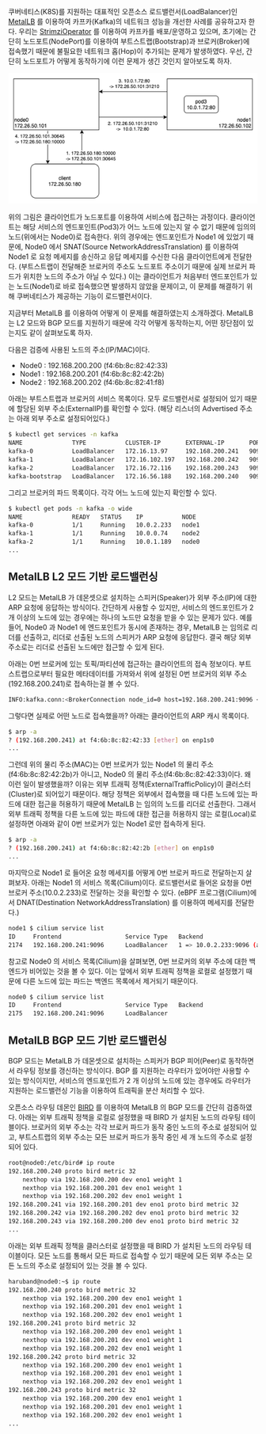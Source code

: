 쿠버네티스(K8S)를 지원하는 대표적인 오픈소스 로드밸런서(LoadBalancer)인 [MetalLB](https://metallb.universe.tf/) 를 이용하여 카프카(Kafka)의 네트워크 성능을 개선한 사례를 공유하고자 한다. 우리는 [StrimziOperator](https://strimzi.io/) 를 이용하여 카프카를 배포/운영하고 있으며, 초기에는 간단히 노드포트(NodePort)를 이용하여 부트스트랩(Bootstrap)과 브로커(Broker)에 접속했기 때문에 불필요한 네트워크 홉(Hop)이 추가되는 문제가 발생하였다. 우선, 간단히 노드포트가 어떻게 동작하기에 이런 문제가 생긴 것인지 알아보도록 하자.

![cilium.nodeport](./cilium-nodeport.png)

위의 그림은 클라이언트가 노드포트를 이용하여 서비스에 접근하는 과정이다. 클라이언트는 해당 서비스의 엔드포인트(Pod3)가 어느 노드에 있는지 알 수 없기 때문에 임의의 노드(위에서는 Node0)로 접속한다. 위의 경우에는 엔드포인트가 Node1 에 있었기 때문에, Node0 에서 SNAT(Source NetworkAddressTranslation) 를 이용하여 Node1 로 요청 메세지를 송신하고 응답 메세지를 수신한 다음 클라이언트에게 전달한다. (부트스트랩이 전달해준 브로커의 주소도 노드포트 주소이기 때문에 실제 브로커 파드가 위치한 노드의 주소가 아닐 수 있다.) 이는 클라이언트가 처음부터 엔드포인트가 있는 노드(Node1)로 바로 접속했으면 발생하지 않았을 문제이고, 이 문제를 해결하기 위해 쿠버네티스가 제공하는 기능이 로드밸런서이다.

지금부터 MetalLB 를 이용하여 어떻게 이 문제를 해결하였는지 소개하겠다. MetalLB 는 L2 모드와 BGP 모드를 지원하기 때문에 각각 어떻게 동작하는지, 어떤 장단점이 있는지도 같이 살펴보도록 하자.

다음은 검증에 사용된 노드의 주소(IP/MAC)이다.

- Node0 : 192.168.200.200 (f4:6b:8c:82:42:33)
- Node1 : 192.168.200.201 (f4:6b:8c:82:42:2b)
- Node2 : 192.168.200.202 (f4:6b:8c:82:41:f8)

아래는 부트스트랩과 브로커의 서비스 목록이다. 모두 로드밸런서로 설정되어 있기 때문에 할당된 외부 주소(ExternalIP)를 확인할 수 있다. (해당 리스너의 Advertised 주소는 아래 외부 주소로 설정되어있다.)

```bash
$ kubectl get services -n kafka
NAME              TYPE           CLUSTER-IP       EXTERNAL-IP       PORT(S)
kafka-0           LoadBalancer   172.16.13.97     192.168.200.241   9096:30793/TCP
kafka-1           LoadBalancer   172.16.102.197   192.168.200.242   9096:30956/TCP
kafka-2           LoadBalancer   172.16.72.116    192.168.200.243   9096:30991/TCP
kafka-bootstrap   LoadBalancer   172.16.56.188    192.168.200.240   9096:31023/TCP
```

그리고 브로커의 파드 목록이다. 각각 어느 노드에 있는지 확인할 수 있다.

```bash
$ kubectl get pods -n kafka -o wide
NAME              READY   STATUS    IP           NODE
kafka-0           1/1     Running   10.0.2.233   node1
kafka-1           1/1     Running   10.0.0.74    node2
kafka-2           1/1     Running   10.0.1.189   node0
...
```

## MetalLB L2 모드 기반 로드밸런싱

L2 모드는 MetalLB 가 데몬셋으로 설치하는 스피커(Speaker)가 외부 주소(IP)에 대한 ARP 요청에 응답하는 방식이다. 간단하게 사용할 수 있지만, 서비스의 엔드포인트가 2 개 이상의 노드에 있는 경우에는 하나의 노드만 요청을 받을 수 있는 문제가 있다. 예를 들어, Node0 과 Node1 에 엔드포인트가 동시에 존재하는 경우, MetalLB 는 임의로 리더를 선출하고, 리더로 선출된 노드의 스피커가 ARP 요청에 응답한다. 결국 해당 외부 주소로는 리더로 선출된 노드에만 접근할 수 있게 된다.

아래는 0번 브로커에 있는 토픽/파티션에 접근하는 클라이언트의 접속 정보이다. 부트스트랩으로부터 필요한 메타데이터를 가져와서 위에 설정된 0번 브로커의 외부 주소(192.168.200.241)로 접속하는걸 볼 수 있다.

```bash
INFO:kafka.conn:<BrokerConnection node_id=0 host=192.168.200.241:9096 <connecting> [IPv4 ('192.168.200.241', 9096)]>: connecting to 192.168.200.241:9096 [('192.168.200.241', 9096) IPv4]
```

그렇다면 실제로 어떤 노드로 접속했을까? 아래는 클라이언트의 ARP 캐시 목록이다.

```bash
$ arp -a
? (192.168.200.241) at f4:6b:8c:82:42:33 [ether] on enp1s0
...
```

그런데 위의 물리 주소(MAC)는 0번 브로커가 있는 Node1 의 물리 주소(f4:6b:8c:82:42:2b)가 아니고, Node0 의 물리 주소(f4:6b:8c:82:42:33)이다. 왜 이런 일이 발생했을까? 이유는 외부 트래픽 정책(ExternalTrafficPolicy)이 클러스터(Cluster)로 되어있기 때문이다. 해당 정책은 외부에서 접속했을 때 다른 노드에 있는 파드에 대한 접근을 허용하기 때문에 MetalLB 는 임의의 노드를 리더로 선출한다. 그래서 외부 트래픽 정책을 다른 노드에 있는 파드에 대한 접근을 허용하지 않는 로컬(Local)로 설정하면 아래와 같이 0번 브로커가 있는 Node1 로만 접속하게 된다.

```bash
$ arp -a
? (192.168.200.241) at f4:6b:8c:82:42:2b [ether] on enp1s0
...
```

마지막으로 Node1 로 들어온 요청 메세지를 어떻게 0번 브로커 파드로 전달하는지 살펴보자. 아래는 Node1 의 서비스 목록(Cilium)이다. 로드밸런서로 들어온 요청을 0번 브로커 주소(10.0.2.233)로 전달하는 것을 확인할 수 있다. (eBPF 프로그램(Cilium)에서 DNAT(Destination NetworkAddressTranslation) 를 이용하여 메세지를 전달한다.)

```bash
node1 $ cilium service list
ID     Frontend                  Service Type   Backend
2174   192.168.200.241:9096      LoadBalancer   1 => 10.0.2.233:9096 (active)
```

참고로 Node0 의 서비스 목록(Cilium)을 살펴보면, 0번 브로커의 외부 주소에 대한 백엔드가 비어있는 것을 볼 수 있다. 이는 앞에서 외부 트래픽 정책을 로컬로 설정했기 때문에 다른 노드에 있는 파드는 백엔드 목록에서 제거되기 때문이다.

```bash
node0 $ cilium service list
ID     Frontend                  Service Type   Backend
2175   192.168.200.241:9096      LoadBalancer
```

## MetalLB BGP 모드 기반 로드밸런싱

BGP 모드는 MetalLB 가 데몬셋으로 설치하는 스피커가 BGP 피어(Peer)로 동작하면서 라우팅 정보를 갱신하는 방식이다. BGP 를 지원하는 라우터가 있어야만 사용할 수 있는 방식이지만, 서비스의 엔드포인트가 2 개 이상의 노드에 있는 경우에도 라우터가 지원하는 로드밸런싱 기능을 이용하여 트래픽을 분산 처리할 수 있다.

오픈소스 라우팅 데몬인 [BIRD](https://bird.network.cz/) 를 이용하여 MetalLB 의 BGP 모드를 간단히 검증하였다. 아래는 외부 트래픽 정책을 로컬로 설정했을 때 BIRD 가 설치된 노드의 라우팅 테이블이다. 브로커의 외부 주소는 각각 브로커 파드가 동작 중인 노드의 주소로 설정되어 있고, 부트스트랩의 외부 주소는 모든 브로커 파드가 동작 중인 세 개 노드의 주소로 설정되어 있다.

```bash
root@node0:/etc/bird# ip route
192.168.200.240 proto bird metric 32
	nexthop via 192.168.200.200 dev eno1 weight 1
	nexthop via 192.168.200.201 dev eno1 weight 1
	nexthop via 192.168.200.202 dev eno1 weight 1
192.168.200.241 via 192.168.200.201 dev eno1 proto bird metric 32
192.168.200.242 via 192.168.200.202 dev eno1 proto bird metric 32
192.168.200.243 via 192.168.200.200 dev eno1 proto bird metric 32
...
```

아래는 외부 트래픽 정책을 클러스터로 설정했을 때 BIRD 가 설치된 노드의 라우팅 테이블이다. 모든 노드를 통해서 모든 파드로 접속할 수 있기 때문에 모든 외부 주소는 모든 노드의 주소로 설정되어 있는 것을 볼 수 있다.

```bash
haruband@node0:~$ ip route
192.168.200.240 proto bird metric 32
	nexthop via 192.168.200.200 dev eno1 weight 1
	nexthop via 192.168.200.201 dev eno1 weight 1
	nexthop via 192.168.200.202 dev eno1 weight 1
192.168.200.241 proto bird metric 32
	nexthop via 192.168.200.200 dev eno1 weight 1
	nexthop via 192.168.200.201 dev eno1 weight 1
	nexthop via 192.168.200.202 dev eno1 weight 1
192.168.200.242 proto bird metric 32
	nexthop via 192.168.200.200 dev eno1 weight 1
	nexthop via 192.168.200.201 dev eno1 weight 1
	nexthop via 192.168.200.202 dev eno1 weight 1
192.168.200.243 proto bird metric 32
	nexthop via 192.168.200.200 dev eno1 weight 1
	nexthop via 192.168.200.201 dev eno1 weight 1
	nexthop via 192.168.200.202 dev eno1 weight 1
...
```
